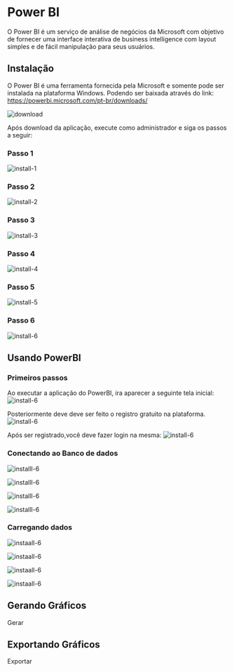 # Power BI

  O Power BI é um serviço de análise de negócios da Microsoft com objetivo de fornecer uma interface interativa de business intelligence com layout simples e de fácil manipulação para seus usuários.

## Instalação

  O Power BI é uma ferramenta fornecida pela Microsoft e somente pode ser instalada na plataforma Windows. Podendo ser baixada através do link:  
  https://powerbi.microsoft.com/pt-br/downloads/
  
  ![download](/imagens/download.png)
  
  Após download da aplicação, execute como administrador e siga os passos a seguir:
  
  ### Passo 1

  ![install-1](/imagens/install-1.png)

  ### Passo 2

  ![install-2](/imagens/install-2.png)

  ### Passo 3
  ![install-3](/imagens/install-3.png)
  ### Passo 4
  ![install-4](/imagens/install-4.png)
  ### Passo 5
  ![install-5](/imagens/install-5.png)
  ### Passo 6
  ![install-6](/imagens/install-6.png)



## Usando PowerBI

### Primeiros passos
  Ao executar a aplicação do PowerBI, ira aparecer a seguinte tela inicial:
   ![install-6](/imagens/home.png)

  Posteriormente deve deve ser feito o registro gratuito na plataforma.
   ![install-6](/imagens/register.png)
  
  Após ser registrado,você deve fazer login na mesma:
   ![install-6](/imagens/login.png)


### Conectando ao Banco de dados

![installl-6](/imagens/obter-dados-1.png)

![installl-6](/imagens/obter-dados-2.png)

![installl-6](/imagens/obter-dados-3.png)

![installl-6](/imagens/obter-dados-4.png)


### Carregando dados

![instaall-6](/imagens/obter-dados-5.png)

![instaall-6](/imagens/obter-dados-6.png)

![instaall-6](/imagens/obter-dados-7.png)

![instaall-6](/imagens/obter-dados-8.png)





## Gerando Gráficos

Gerar

## Exportando Gráficos
Exportar
